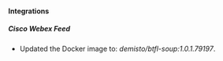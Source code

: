 #### Integrations
##### Cisco Webex Feed
- Updated the Docker image to: *demisto/btfl-soup:1.0.1.79197*.
